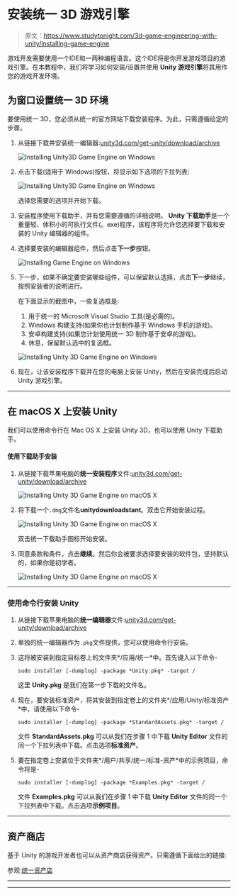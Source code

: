 # 安装统一 3D 游戏引擎

> 原文：<https://www.studytonight.com/3d-game-engineering-with-unity/installing-game-engine>

游戏开发需要使用一个IDE和一两种编程语言。这个IDE将是你开发游戏项目的游戏引擎。在本教程中，我们将学习如何安装/设置并使用 **Unity 游戏引擎**将其用作您的游戏开发环境。

## 为窗口设置统一 3D 环境

要使用统一 3D，您必须从统一的官方网站下载安装程序。为此，只需遵循给定的步骤。

1.  从链接下载并安装统一编辑器:[unity3d.com/get-unity/download/archive](https://unity3d.com/get-unity/download/archive)

    ![Installing Unity3D Game Engine on Windows](img/f3999e96e6788b3bd469880ed5c715d7.png)

3.  点击下载(适用于 Windows)按钮，将显示如下选项的下拉列表:

    ![Installing Unity3D Game Engine on Windows](img/d88ef943f84c43120e16945d4ba3a39b.png)

    选择您需要的选项并开始下载。

5.  安装程序使用下载助手，并有您需要遵循的详细说明。 **Unity 下载助手**是一个重量轻、体积小的可执行文件(。exe)程序，该程序将允许您选择要下载和安装的 Unity 编辑器的组件。

6.  选择要安装的编辑器组件，然后点击**下一步**按钮。

    ![Installing Game Engine on Windows](img/be366f962c4203a263195b94acfb9094.png)

8.  下一步，如果不确定要安装哪些组件，可以保留默认选择，点击**下一步**继续，按照安装者的说明进行。

    在下面显示的截图中，一些复选框是:

    1.  用于统一的 Microsoft Visual Studio 工具(是必需的)。
    2.  Windows 构建支持(如果你也计划制作基于 Windows 手机的游戏)。
    3.  安卓构建支持(如果您计划使用统一 3D 制作基于安卓的游戏)。
    4.  休息，保留默认选中的复选框。

    ![Installing Unity 3D Game Engine on Windows](img/e29eb0721cfe4eb6602539d03e8da903.png)

10.  现在，让该安装程序下载并在您的电脑上安装 Unity，然后在安装完成后启动 Unity 游戏引擎。

* * *

## 在 macOS X 上安装 Unity

我们可以使用命令行在 Mac OS X 上安装 Unity 3D，也可以使用 Unity 下载助手。

#### 使用下载助手安装

1.  从链接下载苹果电脑的**统一安装程序**文件:[unity3d.com/get-unity/download/archive](https://unity3d.com/get-unity/download/archive)

    ![Installing Unity 3D Game Engine on macOS X](img/e75489b41f59744a5440263ce9664381.png)

3.  将下载一个`.dmg`文件名**unitydownloadstant**。双击它开始安装过程。

    ![Installing Unity 3D Game Engine on macOS X](img/c8b0314dde6a003db1600ee11bc28420.png)

    双击统一下载助手图标开始安装。

5.  同意条款和条件，点击**继续**。然后你会被要求选择要安装的软件包，坚持默认的，如果你是初学者。

    ![Installing Unity 3D Game Engine on macOS X](img/c2d3f93caa1bd88a667dd7d9e3669096.png)

* * *

### 使用命令行安装 Unity

1.  从链接下载苹果电脑的**统一编辑器**文件:[unity3d.com/get-unity/download/archive](https://unity3d.com/get-unity/download/archive)

2.  单独的统一编辑器作为`.pkg`文件提供，您可以使用命令行安装。

3.  这将被安装到指定目标卷上的文件夹*/应用/统一*中。首先键入以下命令-

    ```
    sudo installer [-dumplog] -package *Unity.pkg* -target /
    ```

    这里 **Unity.pkg** 是我们在第一步下载的文件名。

4.  现在，要安装标准资产，将其安装到指定卷上的文件夹*/应用/Unity/标准资产*中，请使用以下命令-

    ```
    sudo installer [-dumplog] -package *StandardAssets.pkg* -target /
    ```

    文件 **StandardAssets.pkg** 可以从我们在步骤 1 中下载 **Unity Editor** 文件的同一个下拉列表中下载。点击选项**标准资产**。

5.  要在指定卷上安装位于文件夹*/用户/共享/统一/标准-资产*中的示例项目，命令将是-

    ```
    sudo installer [-dumplog] -package *Examples.pkg* -target /
    ```

    文件 **Examples.pkg** 可以从我们在步骤 1 中下载 **Unity Editor** 文件的同一个下拉列表中下载。点击选项**示例项目**。

* * *

## 资产商店

基于 Unity 的游戏开发者也可以从资产商店获得资产。只需遵循下面给出的链接:

参观:[统一资产店](https://docs.unity3d.com/Manual/AssetStorePublishing.html)

* * *

* * *